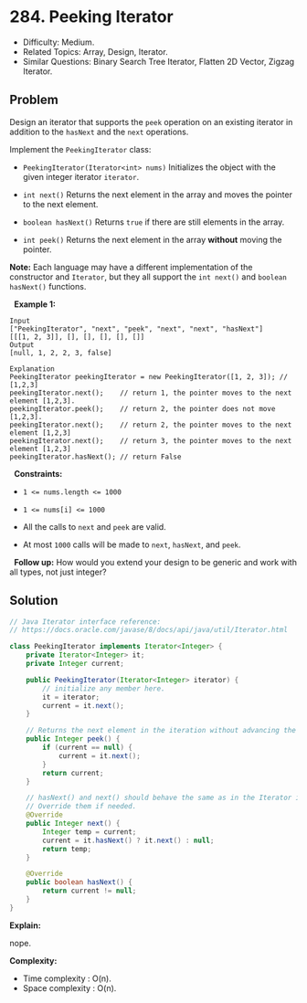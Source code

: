 # 284. Peeking Iterator

- Difficulty: Medium.
- Related Topics: Array, Design, Iterator.
- Similar Questions: Binary Search Tree Iterator, Flatten 2D Vector, Zigzag Iterator.

## Problem

Design an iterator that supports the ```peek``` operation on an existing iterator in addition to the ```hasNext``` and the ```next``` operations.

Implement the ```PeekingIterator``` class:


	
- ```PeekingIterator(Iterator<int> nums)``` Initializes the object with the given integer iterator ```iterator```.
	
- ```int next()``` Returns the next element in the array and moves the pointer to the next element.
	
- ```boolean hasNext()``` Returns ```true``` if there are still elements in the array.
	
- ```int peek()``` Returns the next element in the array **without** moving the pointer.


**Note:** Each language may have a different implementation of the constructor and ```Iterator```, but they all support the ```int next()``` and ```boolean hasNext()``` functions.

 
**Example 1:**

```
Input
["PeekingIterator", "next", "peek", "next", "next", "hasNext"]
[[[1, 2, 3]], [], [], [], [], []]
Output
[null, 1, 2, 2, 3, false]

Explanation
PeekingIterator peekingIterator = new PeekingIterator([1, 2, 3]); // [1,2,3]
peekingIterator.next();    // return 1, the pointer moves to the next element [1,2,3].
peekingIterator.peek();    // return 2, the pointer does not move [1,2,3].
peekingIterator.next();    // return 2, the pointer moves to the next element [1,2,3]
peekingIterator.next();    // return 3, the pointer moves to the next element [1,2,3]
peekingIterator.hasNext(); // return False
```

 
**Constraints:**


	
- ```1 <= nums.length <= 1000```
	
- ```1 <= nums[i] <= 1000```
	
- All the calls to ```next``` and ```peek``` are valid.
	
- At most ```1000``` calls will be made to ```next```, ```hasNext```, and ```peek```.


 
**Follow up:** How would you extend your design to be generic and work with all types, not just integer?

## Solution

```java
// Java Iterator interface reference:
// https://docs.oracle.com/javase/8/docs/api/java/util/Iterator.html

class PeekingIterator implements Iterator<Integer> {
    private Iterator<Integer> it;
    private Integer current;

    public PeekingIterator(Iterator<Integer> iterator) {
        // initialize any member here.
        it = iterator;
        current = it.next();
    }

    // Returns the next element in the iteration without advancing the iterator.
    public Integer peek() {
        if (current == null) {
            current = it.next();
        }
        return current;
    }

    // hasNext() and next() should behave the same as in the Iterator interface.
    // Override them if needed.
    @Override
    public Integer next() {
        Integer temp = current;
        current = it.hasNext() ? it.next() : null;
        return temp;
    }

    @Override
    public boolean hasNext() {
        return current != null;
    }
}
```

**Explain:**

nope.

**Complexity:**

* Time complexity : O(n).
* Space complexity : O(n).
